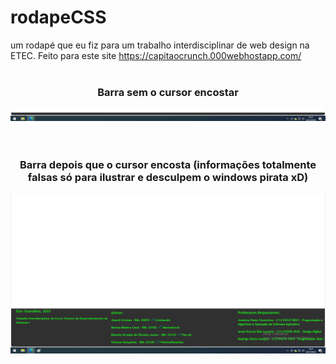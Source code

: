# rodapeCSS
um rodapé que eu fiz para um trabalho interdisciplinar de web design na ETEC. Feito para este site https://capitaocrunch.000webhostapp.com/
<br><br>

<div align="center">
  <h3>Barra sem o cursor encostar</h3>
  <img src="ImagensBarra/1.png">
</div>
<br><br>
<div align="center">
  <h3>Barra depois que o cursor encosta (informações totalmente falsas só para ilustrar e desculpem o windows pirata xD)</h3>
  <img src="ImagensBarra/2.png">
</div>
